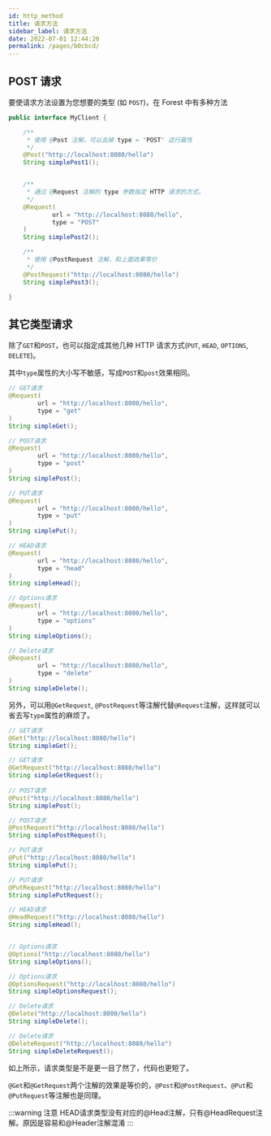 ```yaml
---
id: http_method
title: 请求方法
sidebar_label: 请求方法
date: 2022-07-01 12:44:20
permalink: /pages/b0cbcd/
---
```



## POST 请求

要使请求方法设置为您想要的类型 (如 `POST`)，在 Forest 中有多种方法

```java
public interface MyClient {

    /**
     * 使用 @Post 注解，可以去掉 type = "POST" 这行属性
     */
    @Post("http://localhost:8080/hello")
    String simplePost1();


    /**
     * 通过 @Request 注解的 type 参数指定 HTTP 请求的方式。
     */
    @Request(
            url = "http://localhost:8080/hello",
            type = "POST"
    )
    String simplePost2();

    /**
     * 使用 @PostRequest 注解，和上面效果等价
     */
    @PostRequest("http://localhost:8080/hello")
    String simplePost3();

}
```

## 其它类型请求

除了`GET`和`POST`，也可以指定成其他几种 HTTP 请求方式(`PUT`, `HEAD`, `OPTIONS`, `DELETE`)。

其中`type`属性的大小写不敏感，写成`POST`和`post`效果相同。

```java
// GET请求
@Request(
        url = "http://localhost:8080/hello",
        type = "get"
)
String simpleGet();

// POST请求
@Request(
        url = "http://localhost:8080/hello",
        type = "post"
)
String simplePost();

// PUT请求
@Request(
        url = "http://localhost:8080/hello",
        type = "put"
)
String simplePut();

// HEAD请求
@Request(
        url = "http://localhost:8080/hello",
        type = "head"
)
String simpleHead();

// Options请求
@Request(
        url = "http://localhost:8080/hello",
        type = "options"
)
String simpleOptions();

// Delete请求
@Request(
        url = "http://localhost:8080/hello",
        type = "delete"
)
String simpleDelete();
```

另外，可以用`@GetRequest`, `@PostRequest`等注解代替`@Request`注解，这样就可以省去写`type`属性的麻烦了。

```java
// GET请求
@Get("http://localhost:8080/hello")
String simpleGet();

// GET请求
@GetRequest("http://localhost:8080/hello")
String simpleGetRequest();
  
// POST请求
@Post("http://localhost:8080/hello")
String simplePost();

// POST请求
@PostRequest("http://localhost:8080/hello")
String simplePostRequest();

// PUT请求
@Put("http://localhost:8080/hello")
String simplePut();

// PUT请求
@PutRequest("http://localhost:8080/hello")
String simplePutRequest();

// HEAD请求
@HeadRequest("http://localhost:8080/hello")
String simpleHead();


// Options请求
@Options("http://localhost:8080/hello")
String simpleOptions();

// Options请求
@OptionsRequest("http://localhost:8080/hello")
String simpleOptionsRequest();

// Delete请求
@Delete("http://localhost:8080/hello")
String simpleDelete();

// Delete请求
@DeleteRequest("http://localhost:8080/hello")
String simpleDeleteRequest();
```

如上所示，请求类型是不是更一目了然了，代码也更短了。

`@Get`和`@GetRequest`两个注解的效果是等价的，`@Post`和`@PostRequest`、`@Put`和`@PutRequest`等注解也是同理。

:::warning 注意
 HEAD请求类型没有对应的@Head注解，只有@HeadRequest注解。原因是容易和@Header注解混淆
:::
